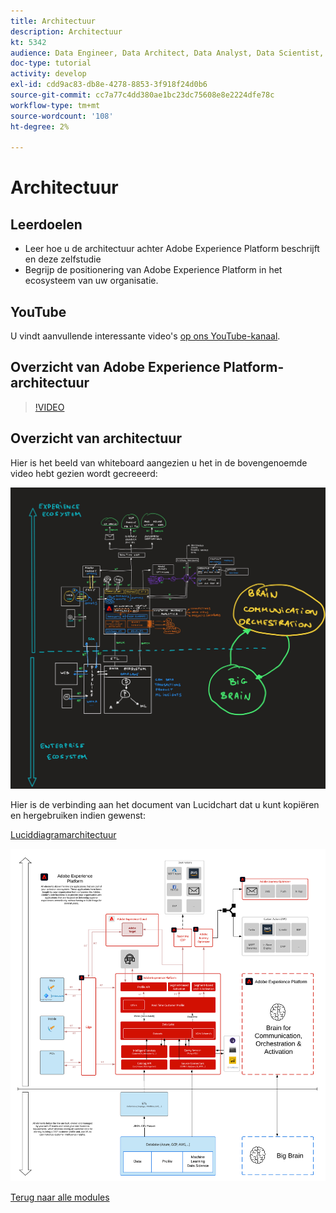 ```yaml
---
title: Architectuur
description: Architectuur
kt: 5342
audience: Data Engineer, Data Architect, Data Analyst, Data Scientist, Orchestration Engineer, BI Expert, Marketer
doc-type: tutorial
activity: develop
exl-id: cdd9ac83-db8e-4278-8853-3f918f24d0b6
source-git-commit: cc7a77c4dd380ae1bc23dc75608e8e2224dfe78c
workflow-type: tm+mt
source-wordcount: '108'
ht-degree: 2%

---
```


# Architectuur

## Leerdoelen

- Leer hoe u de architectuur achter Adobe Experience Platform beschrijft en deze zelfstudie
- Begrijp de positionering van Adobe Experience Platform in het ecosysteem van uw organisatie.

## YouTube

U vindt aanvullende interessante video&#39;s [op ons YouTube-kanaal](https://www.youtube.com/channel/UCUKG2dkZ9pYuZUPebQ21jUw).

## Overzicht van Adobe Experience Platform-architectuur

>[!VIDEO](https://video.tv.adobe.com/v/35266?quality=12&learn=on)

## Overzicht van architectuur

Hier is het beeld van whiteboard aangezien u het in de bovengenoemde video hebt gezien wordt gecreeerd:

![Luminantie detailhandel](./assets/images/whiteboard.jpg)

Hier is de verbinding aan het document van Lucidchart dat u kunt kopiëren en hergebruiken indien gewenst:

[Luciddiagramarchitectuur](https://lucid.app/documents/view/69c2a0e4-9135-47d7-ae86-7f88cec9bc34)

![Luminantie detailhandel](./assets/images/architecture.png)

[Terug naar alle modules](./overview.md)
